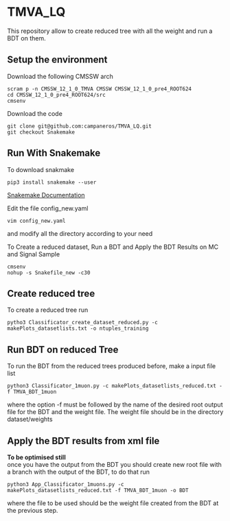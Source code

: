 # TMVA_LQ

This repository allow to create reduced tree with all the weight and run a BDT on them.
## Setup the environment
Download the following CMSSW arch
```
scram p -n CMSSW_12_1_0_TMVA CMSSW CMSSW_12_1_0_pre4_ROOT624
cd CMSSW_12_1_0_pre4_ROOT624/src
cmsenv
```

Download the code
```
git clone git@github.com:campaneros/TMVA_LQ.git
git checkout Snakemake
```

## Run With Snakemake
To download snakmake
```
pip3 install snakemake --user
```
[Snakemake Documentation](https://snakemake.readthedocs.io/en/stable/index.html)

Edit the file config_new.yaml
```
vim config_new.yaml 
```
and modify all the directory according to your need

To Create a reduced dataset, Run a BDT and Apply the BDT Results on MC and Signal Sample
```
cmsenv
nohup -s Snakefile_new -c30
```


## Create reduced tree
To create a reduced tree run 
```
pytho3 Classificator_create_dataset_reduced.py -c makePlots_datasetlists.txt -o ntuples_training
```


## Run BDT on reduced Tree
To run the BDT from the reduced trees produced before, make a input file list
```
python3 Classificator_1muon.py -c makePlots_datasetlists_reduced.txt -f TMVA_BDT_1muon
```

where the option -f must be followed by the name of the desired root output file for the BDT and the weight file. The weight file should be in the directory dataset/weights

## Apply the BDT results from xml file
**To be optimised still**\
once you have the output from the BDT you should create new root file with a branch with the output of the BDT, to do that run 
```
python3 App_Classificator_1muons.py -c makePlots_datasetlists_reduced.txt -f TMVA_BDT_1muon -o BDT
```

where the file to be used should be the weight file created from the BDT at the previous step.
